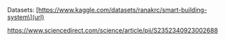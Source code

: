 Datasets: 
[https://www.kaggle.com/datasets/ranakrc/smart-building-system\](url)

[https://www.sciencedirect.com/science/article/pii/S2352340923002688
](url)
